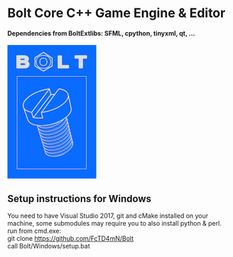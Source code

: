 # Bolt Core C++ Game Engine & Editor

#### Dependencies from BoltExtlibs: SFML, cpython, tinyxml, qt, ...
![alt text](https://github.com/FcTD4mN/Bolt/blob/master/resources/Shared/com/images/bitmap/bolt_logo.png "Bolt")

## Setup instructions for Windows

You need to have Visual Studio 2017, git and cMake installed on your machine, some submodules may require you to also install python & perl.\
run from cmd.exe:  \
git clone https://github.com/FcTD4mN/Bolt  \
call Bolt/Windows/setup.bat